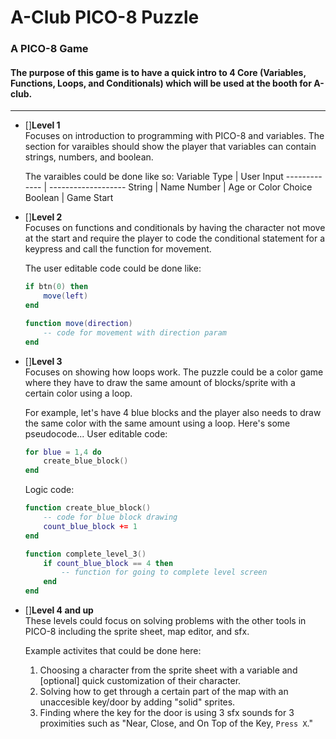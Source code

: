 # A-Club PICO-8 Puzzle
### A PICO-8 Game

#### The purpose of this game is to have a quick intro to 4 Core (Variables, Functions, Loops, and Conditionals) which will be used at the booth for A-club.

***

* []**Level 1**  
    Focuses on introduction to programming with PICO-8 and variables. The section for varaibles should show the player that variables can contain strings, numbers, and boolean.  

    The varaibles could be done like so:
    Variable Type | User Input
    ------------- | -------------------
    String | Name
    Number | Age or Color Choice
    Boolean | Game Start           


* []**Level 2**  
    Focuses on functions and conditionals by having the character not move at the start and require the player to code the conditional statement for a keypress and call the function for movement.  

    The user editable code could be done like:
    ```Lua
    if btn(0) then 
        move(left)
    end

    function move(direction)
        -- code for movement with direction param
    end
    ```  

* []**Level 3**  
    Focuses on showing how loops work. The puzzle could be a color game where they have to draw the same amount of blocks/sprite with a certain color using a loop.  

    For example, let's have 4 blue blocks and the player also needs to draw the same color with the same amount using a loop. Here's some pseudocode...
    User editable code:
    ```Lua
    for blue = 1,4 do
        create_blue_block()
    end
    ```  
    Logic code:
    ```Lua
    function create_blue_block()
        -- code for blue block drawing
        count_blue_block += 1
    end

    function complete_level_3()
        if count_blue_block == 4 then
            -- function for going to complete level screen
        end
    end
    ```  
* []**Level 4 and up**  
    These levels could focus on solving problems with the other tools in PICO-8 including the sprite sheet, map editor, and sfx.  

    Example activites that could be done here:  
    1. Choosing a character from the sprite sheet with a variable and [optional] quick customization of their character.
    2. Solving how to get through a certain part of the map with an unaccesible key/door by adding "solid" sprites.
    3. Finding where the key for the door is using 3 sfx sounds for 3 proximities such as "Near, Close, and On Top of the Key, `Press X`."  